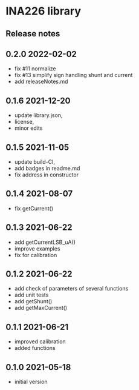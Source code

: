 
# INA226 library

## Release notes


## 0.2.0   2022-02-02
- fix #11 normalize
- fix #13 simplify sign handling shunt and current
- add releaseNotes.md

## 0.1.6   2021-12-20
- update library.json, 
- license, 
- minor edits

## 0.1.5   2021-11-05
- update build-CI, 
- add badges in readme.md
- fix address in constructor

## 0.1.4   2021-08-07  
- fix getCurrent()

## 0.1.3   2021-06-22  
- add getCurrentLSB_uA()
- improve examples
- fix for calibration

## 0.1.2   2021-06-22
- add check of parameters of several functions
- add unit tests
- add getShunt()
- add getMaxCurrent()

## 0.1.1   2021-06-21  
- improved calibration
- added functions

## 0.1.0   2021-05-18  
- initial version


